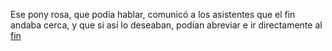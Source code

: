 Ese pony rosa, que podía hablar, comunicó a los asistentes que el fin andaba cerca, y que si así lo deseaban, podían abreviar e ir directamente al [fin](../fin/fin.md)
